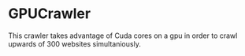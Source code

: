 GPUCrawler
=======

This crawler takes advantage of Cuda cores on a gpu in order to crawl upwards of 300 websites simultaniously.
